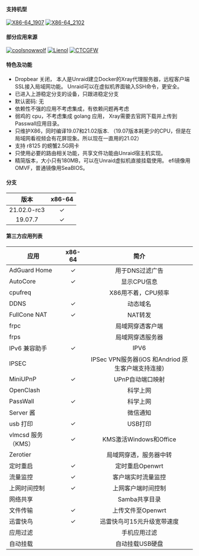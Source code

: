 #### 支持机型

[![X86-64_1907](https://github.com/jinlife/OpenWrt-Autobuild/actions/workflows/x86_64_1907.yml/badge.svg)](https://github.com/jinlife/OpenWrt-Autobuild/actions/workflows/x86_64_1907.yml)
[![X86-64_2102](https://github.com/jinlife/OpenWrt-Autobuild/actions/workflows/x86_64_2102.yml/badge.svg)](https://github.com/jinlife/OpenWrt-Autobuild/actions/workflows/x86_64_2102.yml)

#### 部分应用来源

[![coolsnowwolf](https://img.shields.io/badge/Lede-Lean-orange.svg?style=flat&logo=appveyor)](https://github.com/coolsnowwolf/lede)
[![Lienol](https://img.shields.io/badge/OpenWrt-Lienol-orange.svg?style=flat&logo=appveyor)](https://github.com/Lienol/openwrt)
[![CTCGFW](https://img.shields.io/badge/OpenWrt-CTCGFW-orange.svg?style=flat&logo=appveyor)](https://github.com/immortalwrt/immortalwrt)

#### 特色及功能

- Dropbear 关闭， 本人是Unraid建立Docker的Xray代理服务器，远程客户端SSL接入局域网功能。 Unraid可以在虚拟机界面输入SSH命令，更安全。
- 已进入上游稳定分支的设备，只跟进稳定分支
- 默认密码: 无
- 依赖性不强的应用不考虑集成，有依赖问题再考虑
- 弱鸡的 cpu，不考虑集成 golang 应用， Xray需要去官网下载并上传到Passwall应用目录。
- 只维护X86，同时编译19.07和21.02版本. （19.07版本耗更少的CPU，但是在局域网看视频会有花屏现象。所以现在一直用的21.02）
- 支持 r8125 的螃蟹2.5G网卡
- 只使用必要的路由相关功能，共享文件功能由Unraid宿主机实现。
- 精简版本，大小只有180MB，可以在Unraid虚拟机直接挂载使用。 efi镜像用OMVF，普通镜像用SeaBIOS。

#### 分支

| 版本            |x86-64 |
|:--------------:|:-----:|
| 21.02.0-rc3    |&check;|
| 19.07.7        |&check;|

#### 第三方应用列表

| 应用        |x86-64 |简介 |
|-------------|:-----:|:-----:|
|AdGuard Home |&check;|用于DNS过滤广告|
| AutoCore    |&check;|显示CPU信息|
| cpufreq     |       |X86用不着，CPU频率|
| DDNS        |&check;|动态域名|
|FullCone NAT |&check;|NAT转发|
| frpc        |       |局域网穿透客户端|
| frps        |       |局域网穿透服务器|
|IPv6 兼容助手|&check;|IPV6|
| IPSEC       |       |IPSec VPN服务器(iOS 和Andriod 原生客户端支持连接)|
| MiniUPnP    |&check;|UPnP自动端口映射|
| OpenClash   |       |科学上网|
| PassWall    |&check;|科学上网|
| Server 酱   |       |微信通知|
| usb 打印    |&check;| USB打印|
| vlmcsd 服务（KMS） |&check;| KMS激活Windows和Office|
| Zerotier    |       |局域网穿透，服务器中转|
| 定时重启    |&check;|定时重启Openwrt|
| 流量监控    |&check;|客户端实时流量监控|
|上网时间控制 |&check;|上网客户端时间控制|
| 网络共享    |       |Samba共享目录|
| 文件传输    |&check;|上传文件至Openwrt|
| 迅雷快鸟    |&check;|迅雷快鸟可15元升级宽带速度|
| 应用过滤    |       |手机应用过滤|
| 自动挂载    |       |自动挂载USB硬盘|
